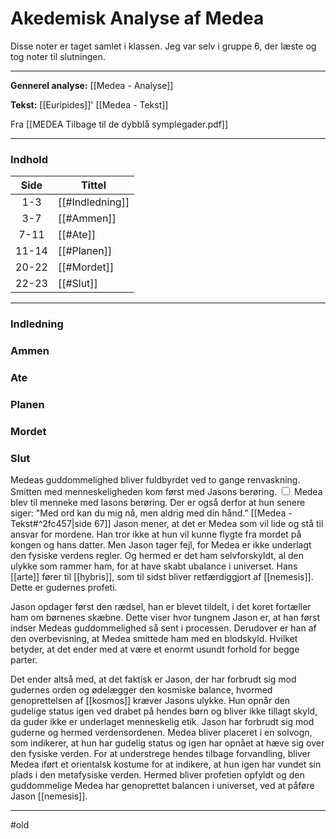 # Akedemisk Analyse af Medea
Disse noter er taget samlet i klassen. Jeg var selv i gruppe 6, der læste og tog noter til slutningen.

---

**Gennerel analyse:** [[Medea - Analyse]]

**Tekst:** [[Euripides]]' [[Medea - Tekst]]

Fra [[MEDEA Tilbage til de dybblå symplegader.pdf]]

---

### Indhold

| Side  | Tittel          |
|:-----:| --------------- |
|  1-3  | [[#Indledning]] |
|  3-7  | [[#Ammen]]      |
| 7-11  | [[#Ate]]        |
| 11-14 | [[#Planen]]     |
| 20-22 | [[#Mordet]]     |
| 22-23 | [[#Slut]]       |


---

### Indledning

### Ammen

### Ate

### Planen

### Mordet

### Slut
Medeas guddommelighed bliver fuldbyrdet ved to gange renvaskning. <label class="ob-comment" title="" style=""> Smitten med menneskeligheden kom først med Jasons berøring. <input type="checkbox"> <span style=""> Medea blev til menneke med Iasons berøring. Der er også derfor at hun senere siger: "Med ord
kan du mig nå, men aldrig med din hånd." [[Medea - Tekst#^2fc457|side 67]] </span></label> Jason mener, at det er Medea som vil lide og stå til ansvar for mordene. Han tror ikke at hun vil kunne flygte fra mordet på kongen og hans datter. Men Jason tager fejl, for Medea er ikke underlagt den fysiske verdens regler. Og hermed er det ham selvforskyldt, al den ulykke som rammer ham, for at have skabt ubalance i universet. Hans [[arte]] fører til [[hybris]], som til sidst bliver retfærdiggjort af [[nemesis]]. Dette er gudernes profeti. 

 Jason opdager først den rædsel, han er blevet tildelt, i det koret fortæller ham om børnenes skæbne. Dette viser hvor tungnem Jason er, at han først indser Medeas guddommelighed så sent i processen. Derudover er han af den overbevisning, at Medea smittede ham med en blodskyld. Hvilket betyder, at det ender med at være et enormt usundt forhold for begge parter.

Det ender altså med, at det faktisk er Jason, der har forbrudt sig mod gudernes orden og ødelægger den kosmiske balance, hvormed genoprettelsen af [[kosmos]] kræver Jasons ulykke. Hun opnår den gudelige status igen ved drabet på hendes børn og bliver ikke tillagt skyld, da guder ikke er underlaget menneskelig etik. Jason har forbrudt sig mod guderne og hermed verdensordenen. Medea bliver placeret i en solvogn, som indikerer, at hun har gudelig status og igen har opnået at hæve sig over den fysiske verden. For at understrege hendes tilbage forvandling, bliver Medea iført et orientalsk kostume for at indikere, at hun igen har vundet sin plads i den metafysiske verden. Hermed bliver profetien opfyldt og den guddommelige Medea har genoprettet balancen i universet, ved at påføre Jason [[nemesis]].

---
#old 
